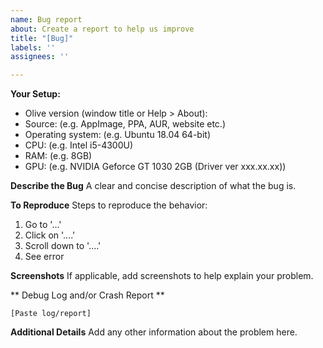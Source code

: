 ```yaml
---
name: Bug report
about: Create a report to help us improve
title: "[Bug]"
labels: ''
assignees: ''

---
```


**Your Setup:**
- Olive version (window title or Help > About):
- Source: (e.g. AppImage, PPA, AUR, website etc.)
- Operating system: (e.g. Ubuntu 18.04 64-bit)
- CPU: (e.g. Intel i5-4300U)
- RAM: (e.g. 8GB)
- GPU: (e.g. NVIDIA Geforce GT 1030 2GB (Driver ver xxx.xx.xx))

**Describe the Bug**
A clear and concise description of what the bug is.

**To Reproduce**
Steps to reproduce the behavior:
1. Go to '...'
2. Click on '....'
3. Scroll down to '....'
4. See error

**Screenshots**
If applicable, add screenshots to help explain your problem.

** Debug Log and/or Crash Report **

```
[Paste log/report]
```

**Additional Details**
Add any other information about the problem here.

